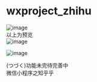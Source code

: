 # wxproject_zhihu
![image](https://github.com/suedar/wxproject_zhihu/raw/master/gif/GIF.gif)
<br>以上为预览<br>
![image](https://github.com/suedar/wxproject_zhihu/raw/master/gif/3.gif)

![image](https://github.com/suedar/wxproject_zhihu/raw/master/gif/4.gif)

 (つづく)功能未完待完善中<br>
微信小程序之知乎乎

